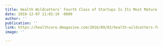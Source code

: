 ```yaml
---
title: Health Wildcatters’ Fourth Class of Startups Is Its Most Mature Yet
date: 2018-12-07 11:02:19 -0600
author: ''
publication: ''
link: https://healthcare.dmagazine.com/2016/09/02/health-wildcatters-fourth-class-of-startups-is-its-most-mature-yet/
image: ''

---
```

